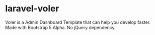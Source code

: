 # laravel-voler
Voler is a Admin Dashboard Template that can help you develop faster. Made with Bootstrap 5 Alpha. No jQuery dependency.
